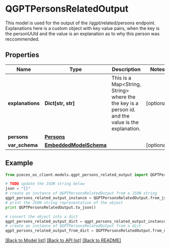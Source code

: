 # QGPTPersonsRelatedOutput

This model is used for the output of the /qgpt/related/persons endpoint.  Explanations here is a custom object with key value pairs, when the key is the personUUId and the value is an explanation as to why this person was reccommended.

## Properties
Name | Type | Description | Notes
------------ | ------------- | ------------- | -------------
**explanations** | **Dict[str, str]** | This is a Map&lt;String, String&gt; where the the key is a person id. and the value is the explanation. | [optional] 
**persons** | [**Persons**](Persons.md) |  | 
**var_schema** | [**EmbeddedModelSchema**](EmbeddedModelSchema.md) |  | [optional] 

## Example

```python
from pieces_os_client.models.qgpt_persons_related_output import QGPTPersonsRelatedOutput

# TODO update the JSON string below
json = "{}"
# create an instance of QGPTPersonsRelatedOutput from a JSON string
qgpt_persons_related_output_instance = QGPTPersonsRelatedOutput.from_json(json)
# print the JSON string representation of the object
print QGPTPersonsRelatedOutput.to_json()

# convert the object into a dict
qgpt_persons_related_output_dict = qgpt_persons_related_output_instance.to_dict()
# create an instance of QGPTPersonsRelatedOutput from a dict
qgpt_persons_related_output_from_dict = QGPTPersonsRelatedOutput.from_dict(qgpt_persons_related_output_dict)
```
[[Back to Model list]](../README.md#documentation-for-models) [[Back to API list]](../README.md#documentation-for-api-endpoints) [[Back to README]](../README.md)


